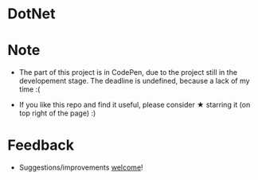 # DotNet

# Note

* The part of this project is in CodePen, due to the project still in the developement stage. The deadline is undefined, because a lack of my time :(

* If you like this repo and find it useful, please consider ★ starring it (on top right of the page) :)

# Feedback
* Suggestions/improvements [welcome](https://github.com/vnikifirov/DotNet/issues)!